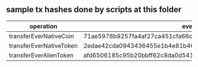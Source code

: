 ## sample tx hashes done by scripts at this folder

| operation               | ever tx hash                                                     | evm tx hash                                                        |
| ----------------------- | ---------------------------------------------------------------- | ------------------------------------------------------------------ |
| transferEverNativeCoin  | 71ae5978b9257fa4af27ca451cfa66c2fe55efcb8e8391e4a2006a76fb5616aa | 0x81bbdf5048ec5b0278e1c8c41b7c3a6de796f465459798a9e6933da4100f9298 |
| transferEverNativeToken | 2edae42cda0943436455e1b4e81b462e4e6fb552244a4a53363efcb5c5ed48e1 | 0x3054af3f81f4c503594678fde72cd45f7a5e67c1c9737013e1408453c95294de |
| transferEverAlienToken  | afd6506185c95b20bbff62c8da0d54178ea0785ca3a13e1672e831407eef1820 | 0x5fe0e422519844039ec64c95500d007c01b970719175e999008ce1d7b77195e2 |
